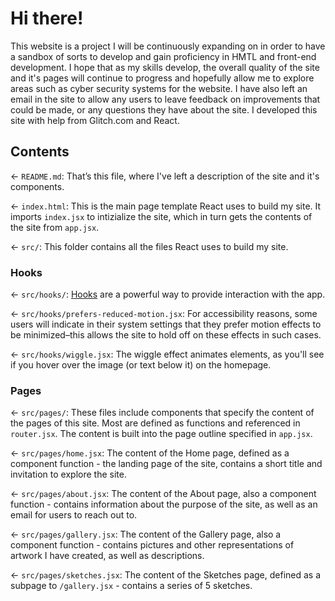 # Hi there!

This website is a project I will be continuously expanding on in order to have a sandbox of sorts to develop and
gain proficiency in HMTL and front-end development. I hope that as my skills develop, the overall quality of the
site and it's pages will continue to progress and hopefully allow me to explore areas such as cyber security
systems for the website. I have also left an email in the site to allow any users to leave feedback on improvements
that could be made, or any questions they have about the site. I developed this site with help from Glitch.com and
React.

## Contents

← `README.md`: That’s this file, where I've left a description of the site and it's components.

← `index.html`: This is the main page template React uses to build my site. It imports `index.jsx` to intizialize the site, which in turn gets the contents of the site from `app.jsx`.

← `src/`: This folder contains all the files React uses to build my site.

### Hooks

← `src/hooks/`: [Hooks](https://reactjs.org/docs/hooks-intro.html) are a powerful way to provide interaction with the app.

← `src/hooks/prefers-reduced-motion.jsx`: For accessibility reasons, some users will indicate in their system settings that they prefer motion effects to be minimized–this allows the site to hold off on these effects in such cases.

← `src/hooks/wiggle.jsx`: The wiggle effect animates elements, as you'll see if you hover over the image (or text below it) on the homepage.

### Pages

← `src/pages/`: These files include components that specify the content of the pages of this site. Most are defined as functions and referenced in `router.jsx`. The content is built into the page outline specified in `app.jsx`.

← `src/pages/home.jsx`: The content of the Home page, defined as a component function - the landing page of the site, contains a short title and invitation to explore the site.

← `src/pages/about.jsx`: The content of the About page, also a component function - contains information about the purpose of the site, as well as an email for users to reach out to.

← `src/pages/gallery.jsx`: The content of the Gallery page, also a component function - contains pictures and other representations of artwork I have created, as well as descriptions.

← `src/pages/sketches.jsx`: The content of the Sketches page, defined as a subpage to `/gallery.jsx` - contains a series of 5 sketches.
